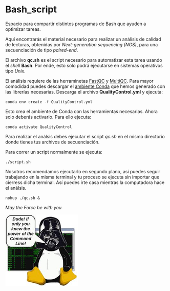 # Bash_script
Espacio para compartir distintos programas de Bash que ayuden a optimizar tareas.

Aquí encontrarás el material necesario para realizar un análisis de calidad de lecturas, obtenidas por *Next-generation sequencing (NGS)*, para una secuenciación de tipo *paired-end*. 

El archivo **qc.sh** es el script necesario para automatizar esta tarea usando el *shell* **Bash**. Por ende, esto solo podrá ejecutarse en sistemas operativos tipo *Unix*.

El análisis requiere de las herraminetas [FastQC](https://www.bioinformatics.babraham.ac.uk/projects/fastqc/) y [MultiQC](https://seqera.io/multiqc/). Para mayor comodidad puedes descargar el [ambiente Conda](https://docs.conda.io/projects/conda/en/latest/user-guide/tasks/manage-environments.html) que hemos generado con las librerías necesarias. Descarga el archivo **QualityControl.yml** y ejecuta:

    conda env create -f QualityControl.yml

 Esto crea el ambiente de Conda con las herramientas necesarias. Ahora solo deberás activarlo. Para ello ejecuta:

    conda activate QualityControl

Para realizar el análsis debes ejecutar el script *qc.sh* en el mismo directorio donde tienes tus archivos de secuenciación.

Para correr un script normalmente se ejecuta:

    ./script.sh

Nosotros recomendamos ejecutarlo en segundo plano, así puedes seguir trabajando en la misma terminal y tu proceso se ejecuta sin importar que cierress dicha terminal. Así puedes irte casa mientras la computadora hace el análsis. 

    nohup ./qc.sh &

*May the Force be with you*

![May the Force be with you](linux_sw.jpg)
